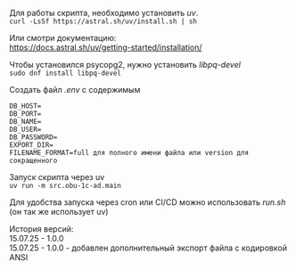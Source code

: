Для работы скрипта, необходимо установить *uv*.  
`curl -LsSf https://astral.sh/uv/install.sh | sh`  
  
Или смотри документацию:  
https://docs.astral.sh/uv/getting-started/installation/  
  
Чтобы установился psycopg2, нужно установить *libpq-devel*  
`sudo dnf install libpq-devel`  
  
Создать файл *.env* с содержимым
```
DB_HOST=
DB_PORT=
DB_NAME=
DB_USER=
DB_PASSWORD=
EXPORT_DIR=
FILENAME_FORMAT=full для полного имени файла или version для сокращенного
```
Запуск скрипта через uv  
`uv run -m src.obu-1c-ad.main`  
  
Для удобства запуска через cron или CI/CD можно использовать *run.sh* (он так же использует uv)  
  
История версий:  
15.07.25 - 1.0.0  
15.07.25 - 1.0.0 - добавлен дополнительный экспорт файла с кодировкой ANSI  
  